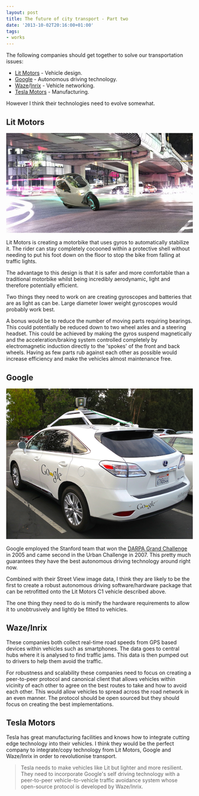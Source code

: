 ```yaml
---
layout: post
title: The future of city transport - Part two
date: '2013-10-02T20:16:00+01:00'
tags:
- works
---
```

The following companies should get together to solve our transportation issues:

* [Lit Motors](http://litmotors.com/) - Vehicle design.
* [Google](http://google.com/) - Autonomous driving technology.
* [Waze](href="http://waze.com/)/[Inrix](http://inrix.com/) - Vehicle networking.
* [Tesla Motors](http://teslamotors.com/) - Manufacturing.

However I think their technologies need to evolve somewhat.

## Lit Motors

![Lit Motors](/images/lit-motors.jpg)

Lit Motors is creating a motorbike that uses gyros to automatically stabilize it. The rider can stay completely cocooned within a protective shell without needing to put his foot down on the floor to stop the bike from falling at traffic lights.

The advantage to this design is that it is safer and more comfortable than a traditional motorbike whilst being incredibly aerodynamic, light and therefore potentially efficient.

Two things they need to work on are creating gyroscopes and batteries that are as light as can be. Large diameter lower weight gyroscopes would probably work best.

A bonus would be to reduce the number of moving parts requiring bearings. This could potentially be reduced down to two wheel axles and a steering headset. This could be achieved by making the gyros suspend magnetically and the acceleration/braking system controlled completely by electromagnetic induction directly to the 'spokes' of the front and back wheels. Having as few parts rub against each other as possible would increase efficiency and make the vehicles almost maintenance free.

## Google

![Google Self Driving Car](/images/google-self-driving-car.jpg)

Google employed the Stanford team that won the [DARPA Grand Challenge](http://en.wikipedia.org/wiki/DARPA_Grand_Challenge) in 2005 and came second in the Urban Challenge in 2007. This pretty much guarantees they have the best autonomous driving technology around right now.

Combined with their Street View image data, I think they are likely to be the first to create a robust autonomous driving software/hardware package that can be retrofitted onto the Lit Motors C1 vehicle described above.

The one thing they need to do is minify the hardware requirements to allow it to unobtrusively and lightly be fitted to vehicles.

## Waze/Inrix

These companies both collect real-time road speeds from GPS based devices within vehicles such as smartphones. The data goes to central hubs where it is analysed to find traffic jams. This data is then pumped out to drivers to help them avoid the traffic.

For robustness and scalability these companies need to focus on creating a peer-to-peer protocol and canonical client that allows vehicles within vicinity of each other to agree on the best routes to take and how to avoid each other. This would allow vehicles to spread across the road network in an even manner. The protocol should be open sourced but they should focus on creating the best implementations.

## Tesla Motors

Tesla has great manufacturing facilities and knows how to integrate cutting edge technology into their vehicles. I think they would be the perfect company to integrate/copy technology from Lit Motors, Google and Waze/Inrix in order to revolutionise transport.

> Tesla needs to make vehicles like Lit but lighter and more resilient. They need to incorporate Google's self driving technology with a peer-to-peer vehicle-to-vehicle traffic avoidance system whose open-source protocol is developed by Waze/Inrix.